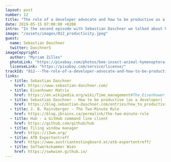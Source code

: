 ```yaml
---
layout: post
number: 12
title: "The role of a developer advocate and how to be productive as a developer"
date: 2019-05-15 07:00:00 +0200
intro: "In the second episode with Sebastian Daschner we talked about his work as developer advocate - and what does this actually mean? After getting the head around this we focus on tools and techniques that make you more productive as a developer. As usual paired with jokes an viennese coffee shop flair, as usual."
image: "/assets/images/012_productivity.jpeg"
guest:
  name: Sebastian Daschner
  twitter: DaschnerS
imageCopyright:
  author: "Myriam Zilles"
  photoLink: "https://pixabay.com/photos/bee-insect-animal-hymenoptera-1726659/"
  licenseLink: "https://pixabay.com/service/license/"
trackId: "012---The-role-of-a-developer-advocate-and-how-to-be-productive-as-a-developer-e41v9p"
links:
  - title: Sebastian Daschner
    href: https://www.sebastian-daschner.com/
  - title: Eisenhower Matrix
    href: https://en.wikipedia.org/wiki/Time_management#The_Eisenhower_Method
  - title: Sebastian Daschner - How to be productive (as a developer)
    href: https://blog.sebastian-daschner.com/entries/how_to_productivity
  - title: J. B. Rainsberger - The Two-Minute Rule
    href: https://blog.jbrains.ca/permalink/the-two-minute-rule
  - title: Hub - a GitHub command line client
    href: https://github.com/github/hub
  - title: Tiling window manager
    href: https://i3wm.org/
  - title: ATB Expertentreff
    href: https://www.austriantestingboard.at/atb-expertentreff/
  - title: Softwerkskammer Wien
    href: https://swkwien.github.io/
---
```

